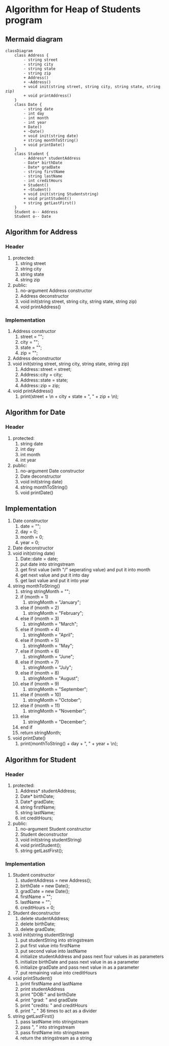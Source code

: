 # Algorithm for Heap of Students program
## Mermaid diagram
```mermaid
classDiagram
    class Address {
        - string street
        - string city
        - string state
        - string zip
        + Address()
        + ~Address()
        + void init(string street, string city, string state, string zip)
        + void printAddress()
    }
    class Date {
        - string date
        - int day
        - int month
        - int year
        + Date()
        + ~Date()
        + void init(string date)
        + string monthToString()
        + void printDate()
    }
    class Student {
        - Address* studentAddress
        - Date* birthDate
        - Date* gradDate
        - string firstName
        - string lastName
        - int creditHours
        + Student()
        + ~Student()
        + void init(string Studentstring)
        + void printStudent()
        + string getLastFirst()
    }
    Student o-- Address
    Student o-- Date
```
## Algorithm for Address
### Header
1. protected:
    1. string street
    1. string city
    1. string state
    1. string zip
1. public:
    1. no-argument Address constructor
    1. Address deconstructor
    1. void init(string street, string city, string state, string zip)
    1. void printAddress()
### Implementation
1. Address constructor
    1. street = "";
    1. city = "";
    1. state = "";
    1. zip = "";
1. Address deconstructor
1. void init(string street, string city, string state, string zip)
    1. Address::street = street;
    1. Address::city = city;
    1. Address::state = state;
    1. Address::zip = zip;
1. void printAddress()
    1. print(street + \n + city + state + ", " + zip + \n);
## Algorithm for Date
### Header
1. protected:
    1. string date
    1. int day
    1. int month
    1. int year
1. public:
    1. no-argument Date constructor
    1. Date deconstructor
    1. void init(string date)
    1. string monthToString()
    1. void printDate()
## Implementation
1. Date constructor
    1. date = "";
    1. day = 0;
    1. month = 0;
    1. year = 0;
1. Date deconstructor
1. void init(string date)
    1. Date::date = date;
    1. put date into stringstream
    1. get first value (with "/" seperating value) and put it into month
    1. get next value and put it into day
    1. get last value and put it into year
1. string monthToString()
    1. string stringMonth = "";
    1. if (month = 1)
        1. stringMonth = "January";
    1. else if (month = 2)
        1. stringMonth = "February";
    1. else if (month = 3)
        1. stringMonth = "March";
    1. else if (month = 4)
        1. stringMonth = "April";
    1. else if (month = 5)
        1. stringMonth = "May";
    1. else if (month = 6)
        1. stringMonth = "June";
    1. else if (month = 7)
        1. stringMonth = "July";
    1. else if (month = 8)
        1. stringMonth = "August";
    1. else if (month = 9)
        1. stringMonth = "September";
    1. else if (month = 10)
        1. stringMonth = "October";
    1. else if (month = 11)
        1. stringMonth = "November";
    1. else
        1. stringMonth = "December";
    1. end if
    1. return stringMonth;
1. void printDate()
    1. print(monthToString() + day + ", " + year + \n);
## Algorithm for Student
### Header
1. protected:
    1. Address* studentAddress;
    1. Date* birthDate;
    1. Date* gradDate;
    1. string firstName;
    1. string lastName;
    1. int creditHours;
1. public:
    1. no-argument Student constructor
    1. Student deconstructor
    1. void init(string studentString)
    1. void printStudent();
    1. string getLastFirst();
### Implementation
1. Student constructor
    1. studentAddress = new Address();
    1. birthDate = new Date();
    1. gradDate = new Date();
    1. firstName = "";
    1. lastName = "";
    1. creditHours = 0;
1. Student deconstructor
    1. delete studentAddress;
    1. delete birthDate;
    1. delete gradDate;
1. void init(string studentString)
    1. put studentString into stringstream
    1. put first value into firstName
    1. put second value into lastName
    1. initialize studentAddress and pass next four values in as parameters
    1. initialize birthDate and pass next value in as a parameter
    1. initialize gradDate and pass next value in as a parameter
    1. put remaining value into creditHours
1. void printStudent()
    1. print firstName and lastName
    1. print studentAddress
    1. print "DOB:" and birthDate
    1. print "grad: " and gradDate
    1. print "credits: " and creditHours
    1. print "_ " 36 times to act as a divider
1. string getLastFirst()
    1. pass lastName into stringstream
    1. pass ", " into stringstream
    1. pass firstName into stringstream
    1. return the stringstream as a string


